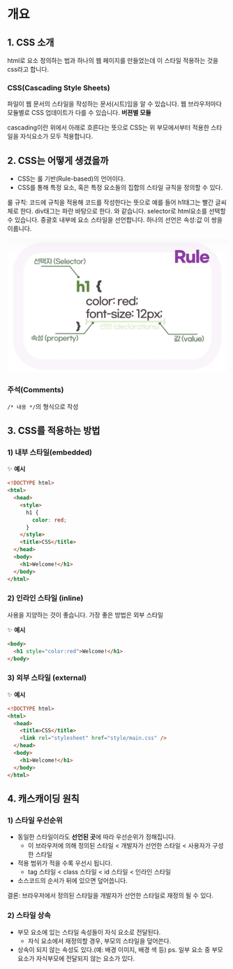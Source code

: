 # 개요

## 1. CSS 소개

html로 요소 정의하는 법과 하나의 웹 페이지를 만들었는데 이 스타일 적용하는 것을 css라고 합니다.

### CSS(Cascading Style Sheets)

파일이 웹 문서의 스타일을 작성하는 문서(시트)임을 알 수 있습니다. 웹 브라우저마다 모듈별로 CSS 업데이트가 다를 수 있습니다. **버젼별 모듈**

cascading이란 위에서 아래로 흐른다는 뜻으로 CSS는 위 부모에서부터 적용한 스타일을 자식요소가 모두 적용합니다.

## 2. CSS는 어떻게 생겼을까

- CSS는 룰 기반(Rule-based)의 언어이다.
- CSS를 통해 특정 요소, 혹은 특정 요소들의 집합의 스타일 규칙을 정의할 수 있다.

룰 규칙: 코드에 규칙을 적용해 코드를 작성한다는 뜻으로 예를 들어 h1태그는 빨간 글씨체로 한다. div태그는 파란 바탕으로 한다. 와 같습니다.
selector로 html요소를 선택할 수 있습니다. 중괄호 내부에 요소 스타일을 선언합니다. 하나의 선언은 속성:값 이 쌍을 이룹니다.

![Rule 예제](./images/tagExp.png)

### 주석(Comments)

`/* 내용 */`의 형식으로 작성

## 3. CSS를 적용하는 방법

### 1) 내부 스타일(embedded)

✨ **예시**

```html
<!DOCTYPE html>
<html>
  <head>
    <style>
      h1 {
        color: red;
      }
    </style>
    <title>CSS</title>
  </head>
  <body>
    <h1>Welcome!</h1>
  </body>
</html>
```

### 2) 인라인 스타일 (inline)

사용을 지양하는 것이 좋습니다.
가장 좋은 방법은 외부 스타일

✨ **예시**

```html
<body>
  <h1 style="color:red">Welcome!</h1>
</body>
```

### 3) 외부 스타일 (external)

✨ **예시**

```html
<!DOCTYPE html>
<html>
  <head>
    <title>CSS</title>
    <link rel="stylesheet" href="style/main.css" />
  </head>
  <body>
    <h1>Welcome!</h1>
  </body>
</html>
```

## 4. 캐스캐이딩 원칙

### 1) 스타일 우선순위

- 동일한 스타일이라도 **선언된 곳**에 따라 우선순위가 정해집니다.
  - 이 브라우저에 의해 정의된 스타일 < 개발자가 선언한 스타일 < 사용자가 구성한 스타일
- 적용 범위가 적을 수록 우선시 됩니다.
  - tag 스타일 < class 스타일 < id 스타일 < 인라인 스타일
- 소스코드의 순서가 뒤에 있으면 덮어씁니다.

결론: 브라우저에서 정의된 스타일을 개발자가 선언한 스타일로 재정의 될 수 있다.

### 2) 스타일 상속

- 부모 요소에 있는 스타일 속성들이 자식 요소로 전달된다.
  - 자식 요소에서 재정의할 경우, 부모의 스타일을 덮어쓴다.
- 상속이 되지 않는 속성도 있다.(예: 배경 이미지, 배경 색 등)
  ps. 일부 요소 중 부모요소가 자식부모에 전달되지 않는 요소가 있다.
